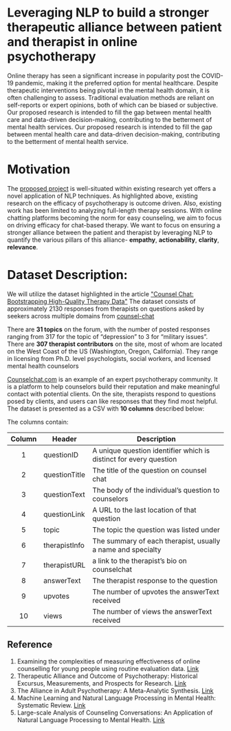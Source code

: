 # Leveraging NLP to build a stronger therapeutic alliance between patient and therapist in online psychotherapy

Online therapy has seen a significant increase in popularity post the COVID-19 pandemic, making it the preferred option for mental healthcare. Despite therapeutic interventions being pivotal in the mental health domain, it is often challenging to assess. Traditional evaluation methods are reliant on self-reports or expert opinions, both of which can be biased or subjective. Our proposed research is intended to fill the gap between mental health care and data-driven decision-making, contributing to the betterment of mental health services.  Our proposed research is intended to fill the gap between mental health care and data-driven decision-making, contributing to the betterment of mental health service.

# Motivation
The [proposed project](https://www.overleaf.com/read/msgfkcfdhmdq) is well-situated within existing research yet offers a novel application of NLP techniques. As highlighted above, existing research on the efficacy of psychotherapy is outcome driven. Also, existing work has been limited to analyzing full-length therapy sessions. With online chatting platforms becoming the norm for easy counseling, we aim to focus on driving efficacy for chat-based therapy. We want to focus on ensuring a stronger alliance between the patient and therapist by leveraging NLP to quantify the various pillars of this alliance- **empathy**, **actionability**, **clarity**, **relevance**.


# Dataset Description: 
We will utilize the dataset highlighted in the article ["Counsel Chat: Bootstrapping High-Quality Therapy Data"](https://towardsdatascience.com/counsel-chat-bootstrapping-high-quality-therapy-data-971b419f33da)  The dataset consists of approximately 2130 responses from therapists on questions asked by seekers across multiple domains from [counsel-chat](https://github.com/nbertagnolli/counsel-chat/blob/master/README.md)

There are **31 topics** on the forum, with the number of posted responses ranging from 317 for the topic of “depression” to 3 for “military issues”. There are **307 therapist contributors** on the site, most of whom are located on the West Coast of the US (Washington, Oregon, California). They range in licensing from Ph.D. level psychologists, social workers, and licensed mental health counselors


[Counselchat.com](https://towardsdatascience.com/counsel-chat-bootstrapping-high-quality-therapy-data-971b419f33da) is an example of an expert psychotherapy community. It is a platform to help counselors build their reputation and make meaningful contact with potential clients. On the site, therapists respond to questions posed by clients, and users can like responses that they find most helpful. 
The dataset is presented as a CSV with **10 columns** described below:

The columns contain:

Column | Header         | Description
:-----:|----------------|--------------------------------------------
1      | questionID     |  A unique question identifier which is distinct for every question
2      | questionTitle  | The title of the question on counsel chat
3      | questionText   | The body of the individual’s question to counselors
4      | questionLink   | A URL to the last location of that question 
5      | topic          | The topic the question was listed under
6      | therapistInfo  | The summary of each therapist, usually a name and specialty
7      | therapistURL   | a link to the therapist’s bio on counselchat
8      | answerText     | The therapist response to the question
9      | upvotes        | The number of upvotes the answerText received  
10     | views          | The number of views the answerText received

## Reference
1. Examining the complexities of measuring effectiveness of online counselling for young people using routine evaluation data. [Link](https://www.tandfonline.com/doi/abs/10.1080/02643944.2011.651224)
2. Therapeutic Alliance and Outcome of Psychotherapy: Historical Excursus, Measurements, and Prospects for Research. [Link](https://www.ncbi.nlm.nih.gov/pmc/articles/PMC3198542/)
3. The Alliance in Adult Psychotherapy: A Meta-Analytic Synthesis. [Link](https://psycnet.apa.org/fulltext/2018-23951-001.html)
4. Machine Learning and Natural Language Processing in Mental Health: Systematic Review. [Link](https://www.ncbi.nlm.nih.gov/pmc/articles/PMC8132982/)
5. Large-scale Analysis of Counseling Conversations: An Application of Natural Language Processing to Mental Health. [Link](https://arxiv.org/abs/1605.04462)


